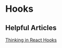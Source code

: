 # Hooks

## Helpful Articles
[Thinking in React Hooks](https://wattenberger.com/blog/react-hooks?utm_campaign=React%2BNewsletter&utm_medium=web&utm_source=React_Newsletter_188)
